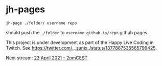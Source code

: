 # jh-pages

```
jh-page ./folder/ username repo
```

should push the `./folder` to `username.github.io/repo` github pages. 

This project is under development as part of the Happy Live Coding in Twitch. See https://twitter.com/__sunix_/status/1377887535565799425.

Next stream: [23 April 2021 - 2pmCEST](https://www.google.com/calendar/render?action=TEMPLATE&text=Happy+live+coding+with+Sun+%233&details=Live+coding+on+an+opensource+project.+This+time+we+continue+on+our+project%3A+jh-pages+https%3A%2F%2Fgithub.com%2Fjh-pages%2Fjh-pages&location=https%3A%2F%2Fwww.twitch.tv%2Fhappylivecoding&dates=20210423T120000Z%2F20210423T130000Z)
